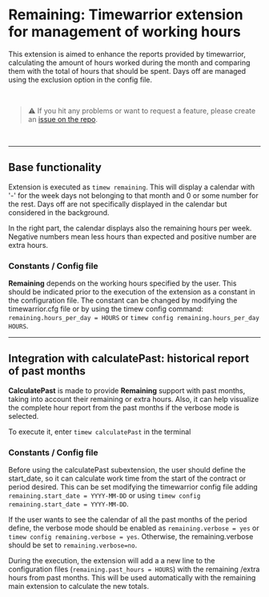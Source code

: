 # Remaining: Timewarrior extension for management of working hours

This extension is aimed to enhance the reports provided by timewarrior, calculating the amount of hours worked during the month and comparing them with the total of hours that should be spent. Days off are managed using the exclusion option in the config file.

</br>

> ⚠ If you hit any problems or want to request a feature, please create an [issue on the repo](https://github.com/lmoyasans/timewarrior_remaining_extension).

</br>

---

## Base functionality
Extension is executed as `timew remaining`. This will display a calendar with '-' for the week days not belonging to that month and 0 or some number for the rest. Days off are not specifically displayed in the calendar but considered in the background.

In the right part, the calendar displays also the remaining hours per week. Negative numbers mean less hours than expected and positive number are extra hours.

### Constants / Config file
**Remaining** depends on the working hours specified by the user. This should be indicated prior to the execution of the extension as a constant in the configuration file. The constant can be changed by modifying the timewarrior.cfg file or by using the timew config command:
`remaining.hours_per_day = HOURS` or `timew config remaining.hours_per_day HOURS`.

---

## Integration with calculatePast: historical report of past months
**CalculatePast** is made to provide **Remaining** support with past months, taking into account their remaining or extra hours. Also, it can help visualize the complete hour report from the past months if the verbose mode is selected.

To execute it, enter `timew calculatePast` in the terminal

### Constants / Config file
Before using the calculatePast subextension, the user should define the start_date, so it can calculate work time from the start of the contract or period desired. This can be set modifying the timewarrior config file adding `remaining.start_date = YYYY-MM-DD` or using `timew config remaining.start_date = YYYY-MM-DD`.

If the user wants to see the calendar of all the past months of the period define, the verbose mode should be enabled as `remaining.verbose = yes` or `timew config remaining.verbose = yes`. Otherwise, the remaining.verbose should be set to `remaining.verbose=no`.

During the execution, the extension will add a a new line to the configuration files (`remaining.past_hours = HOURS`) with the remaining /extra hours from past months. This will be used automatically with the remaining main extension to calculate the new totals.


